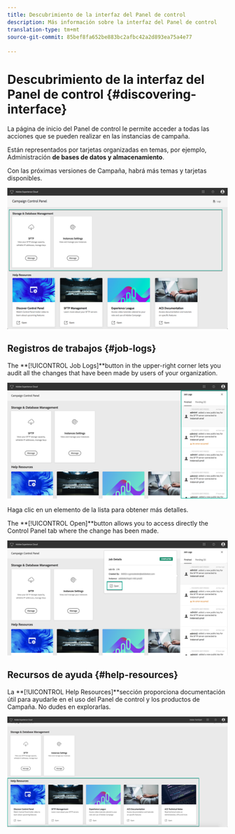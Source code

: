 ```yaml
---
title: Descubrimiento de la interfaz del Panel de control
description: Más información sobre la interfaz del Panel de control
translation-type: tm+mt
source-git-commit: 85bef8fa652be883bc2afbc42a2d893ea75a4e77

---
```



# Descubrimiento de la interfaz del Panel de control {#discovering-interface}

La página de inicio del Panel de control le permite acceder a todas las acciones que se pueden realizar en las instancias de campaña.

Están representados por tarjetas organizadas en temas, por ejemplo, Administración **de bases de datos y almacenamiento**.

Con las próximas versiones de Campaña, habrá más temas y tarjetas disponibles.

![](assets/control_panel_interface.png)

## Registros de trabajos {#job-logs}

The **[!UICONTROL Job Logs]**button in the upper-right corner lets you audit all the changes that have been made by users of your organization.

![](assets/control_panel_interface2.png)

Haga clic en un elemento de la lista para obtener más detalles.

The **[!UICONTROL Open]**button allows you to access directly the Control Panel tab where the change has been made.

![](assets/control_panel_logdetails.png)

## Recursos de ayuda {#help-resources}

La **[!UICONTROL Help Resources]**sección proporciona documentación útil para ayudarle en el uso del Panel de control y los productos de Campaña. No dudes en explorarlas.

![](assets/helpresources.png)
